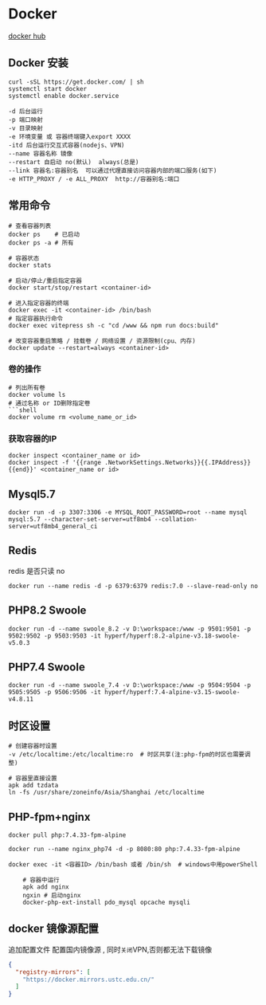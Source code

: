 

# Docker

[docker hub](https://hub.docker.com)

## Docker 安装
```shell
curl -sSL https://get.docker.com/ | sh
systemctl start docker
systemctl enable docker.service
```
```shell
-d 后台运行
-p 端口映射
-v 目录映射
-e 环境变量 或 容器终端键入export XXXX
-itd 后台运行交互式容器(nodejs、VPN) 
--name 容器名称 镜像
--restart 自启动 no(默认)  always(总是)
--link 容器名:容器别名  可以通过代理直接访问容器内部的端口服务(如下)
-e HTTP_PROXY / -e ALL_PROXY  http://容器别名:端口 
```

## 常用命令
```shell
# 查看容器列表
docker ps    # 已启动
docker ps -a # 所有

# 容器状态
docker stats

# 启动/停止/重启指定容器
docker start/stop/restart <container-id>

# 进入指定容器的终端
docker exec -it <container-id> /bin/bash
# 指定容器执行命令
docker exec vitepress sh -c "cd /www && npm run docs:build"

# 改变容器重启策略 / 挂载卷 / 网络设置 / 资源限制(cpu、内存)
docker update --restart=always <container-id>

```

### 卷的操作
```shell
# 列出所有卷
docker volume ls
# 通过名称 or ID删除指定卷
```shell
docker volume rm <volume_name_or_id>
```

### 获取容器的IP
```shell
docker inspect <container_name or id>
docker inspect -f '{{range .NetworkSettings.Networks}}{{.IPAddress}}{{end}}' <container_name or id>
```

## Mysql5.7
```shell
docker run -d -p 3307:3306 -e MYSQL_ROOT_PASSWORD=root --name mysql mysql:5.7 --character-set-server=utf8mb4 --collation-server=utf8mb4_general_ci
```

## Redis
redis 是否只读 no
```shell
docker run --name redis -d -p 6379:6379 redis:7.0 --slave-read-only no
```

## PHP8.2 Swoole
```shell
docker run -d --name swoole_8.2 -v D:\workspace:/www -p 9501:9501 -p 9502:9502 -p 9503:9503 -it hyperf/hyperf:8.2-alpine-v3.18-swoole-v5.0.3
```

## PHP7.4 Swoole
```shell
docker run -d --name swoole_7.4 -v D:\workspace:/www -p 9504:9504 -p 9505:9505 -p 9506:9506 -it hyperf/hyperf:7.4-alpine-v3.15-swoole-v4.8.11
```

## 时区设置
```shell
# 创建容器时设置
-v /etc/localtime:/etc/localtime:ro  # 时区共享(注:php-fpm的时区也需要调整)

# 容器里直接设置
apk add tzdata
ln -fs /usr/share/zoneinfo/Asia/Shanghai /etc/localtime
```


## PHP-fpm+nginx
```shell
docker pull php:7.4.33-fpm-alpine

docker run --name nginx_php74 -d -p 8080:80 php:7.4.33-fpm-alpine

docker exec -it <容器ID> /bin/bash 或者 /bin/sh  # windows中用powerShell

    # 容器中运行
    apk add nginx
    ngxin # 启动nginx
    docker-php-ext-install pdo_mysql opcache mysqli
```



## docker 镜像源配置
追加配置文件 配置国内镜像源 , 同时`关闭`VPN,否则都无法下载镜像
```json
{
  "registry-mirrors": [
    "https://docker.mirrors.ustc.edu.cn/"
  ]
}
```